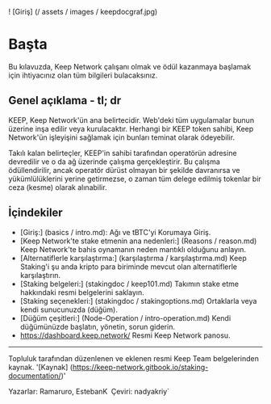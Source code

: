 ! [Giriş] (/ assets / images / keepdocgraf.jpg)


# Başta
Bu kılavuzda, Keep Network çalışanı olmak ve ödül kazanmaya başlamak için ihtiyacınız olan tüm bilgileri bulacaksınız.

## Genel açıklama - tl; dr
KEEP, Keep Network'ün ana belirtecidir. Web'deki tüm uygulamalar bunun üzerine inşa edilir veya kurulacaktır. Herhangi bir KEEP token sahibi, Keep Network'ün işleyişini sağlamak için bunları teminat olarak ödeyebilir.

Takılı kalan belirteçler, KEEP'in sahibi tarafından operatörün adresine devredilir ve o da ağ üzerinde çalışma gerçekleştirir. Bu çalışma ödüllendirilir, ancak operatör dürüst olmayan bir şekilde davranırsa ve yükümlülüklerini yerine getirmezse, o zaman tüm delege edilmiş tokenlar bir ceza (kesme) olarak alınabilir.


## İçindekiler

- [Giriş:] (basics / intro.md): Ağı ve tBTC'yi Korumaya Giriş.
- [Keep Network'te stake etmenin ana nedenleri:] (Reasons / reason.md) Keep Network'te bahis oynamanın neden mantıklı olduğunu anlayın.
- [Alternatiflerle karşılaştırma:] (karşılaştırma / karşılaştırma.md) Keep Staking'i şu anda kripto para biriminde mevcut olan alternatiflerle karşılaştırın.
- [Staking belgeleri:] (stakingdoc / keep101.md) Takımın stake etme hakkındaki resmi belgelerini saklayın.
- [Staking seçenekleri:] (stakingdoc / stakingoptions.md) Ortaklarla veya kendi sunucunuzda (düğüm).
- [Düğüm çeşitleri:] (Node-Operation / intro-operation.md) Kendi düğümünüzde başlatın, yönetin, sorun giderin.
- https://dashboard.keep.network/ Resmi Keep Network panosu.

---
Topluluk tarafından düzenlenen ve eklenen resmi Keep Team belgelerinden kaynak. '[Kaynak] (https://keep-network.gitbook.io/staking-documentation/)'

Yazarlar: Ramaruro, EstebanK`
`Çeviri: nadyakriy`
